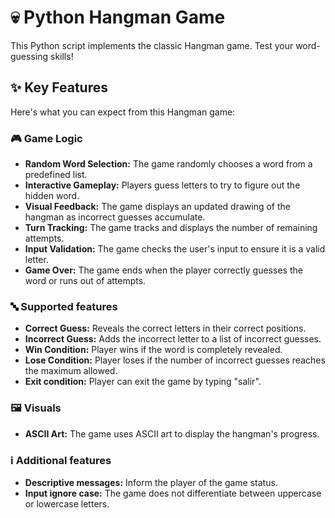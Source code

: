 
# 💀 Python Hangman Game

This Python script implements the classic Hangman game.  Test your word-guessing skills!

## ✨ Key Features

Here's what you can expect from this Hangman game:

### 🎮 Game Logic

* **Random Word Selection:** The game randomly chooses a word from a predefined list.
* **Interactive Gameplay:** Players guess letters to try to figure out the hidden word.
* **Visual Feedback:** The game displays an updated drawing of the hangman as incorrect guesses accumulate.
* **Turn Tracking:** The game tracks and displays the number of remaining attempts.
* **Input Validation:** The game checks the user's input to ensure it is a valid letter.
* **Game Over:** The game ends when the player correctly guesses the word or runs out of attempts.

### 🔤 Supported features

* **Correct Guess:** Reveals the correct letters in their correct positions.
* **Incorrect Guess:** Adds the incorrect letter to a list of incorrect guesses.
* **Win Condition:** Player wins if the word is completely revealed.
* **Lose Condition:** Player loses if the number of incorrect guesses reaches the maximum allowed.
* **Exit condition:** Player can exit the game by typing "salir".

### 🖼️ Visuals

* **ASCII Art:** The game uses ASCII art to display the hangman's progress.

### ℹ️ Additional features

* **Descriptive messages:** Inform the player of the game status.
* **Input ignore case:** The game does not differentiate between uppercase or lowercase letters.

